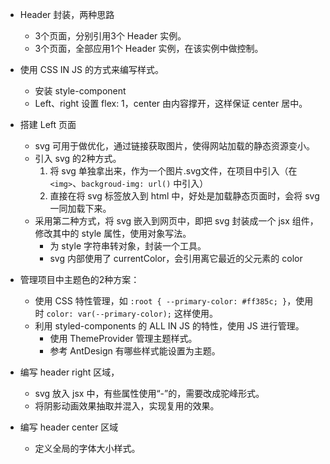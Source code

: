 * Header 封装，两种思路
	- 3个页面，分别引用3个 Header 实例。
	- 3个页面，全部应用1个 Header 实例，在该实例中做控制。

* 使用 CSS IN JS 的方式来编写样式。
	- 安装 style-component
	- Left、right 设置 flex: 1，center 由内容撑开，这样保证 center 居中。

* 搭建 Left 页面
	- svg 可用于做优化，通过链接获取图片，使得网站加载的静态资源变小。
	- 引入 svg 的2种方式。
		1. 将 svg 单独拿出来，作为一个图片.svg文件，在项目中引入（在 `<img>`、`backgroud-img: url()` 中引入）
		2. 直接在将 svg 标签放入到 html 中，好处是加载静态页面时，会将 svg 一同加载下来。
	- 采用第二种方式，将 svg 嵌入到网页中，即把 svg 封装成一个 jsx 组件，修改其中的 style 属性，使用对象写法。
		- 为 style 字符串转对象，封装一个工具。
		- svg 内部使用了 currentColor，会引用离它最近的父元素的 color

* 管理项目中主题色的2种方案：
	- 使用 CSS 特性管理，如 `:root { --primary-color: #ff385c; }`，使用时 `color: var(--primary-color);` 这样使用。
	- 利用 styled-components 的 ALL IN JS 的特性，使用 JS 进行管理。
		- 使用 ThemeProvider 管理主题样式。
		- 参考 AntDesign 有哪些样式能设置为主题。

* 编写 header right 区域，
	- svg 放入 jsx 中，有些属性使用“-”的，需要改成驼峰形式。
	- 将阴影动画效果抽取并混入，实现复用的效果。

* 编写 header center 区域
	- 定义全局的字体大小样式。
